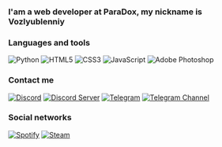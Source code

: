 ### I'am a web developer at ParaDox, my nickname is Vozlyublenniy

### Languages and tools
![Python](https://img.shields.io/badge/-Python-090909?style=for-the-badge&logo=python&logoColor=3670A0)
![HTML5](https://img.shields.io/badge/-HTML5-090909?style=for-the-badge&logo=html5&logoColor=%23E34F26)
![CSS3](https://img.shields.io/badge/-CSS3-090909?style=for-the-badge&logo=css3&logoColor=%231572B6)
![JavaScript](https://img.shields.io/badge/-JavaScript-090909?style=for-the-badge&logo=javascript&logoColor=%23F7DF1E)
![Adobe Photoshop](https://img.shields.io/badge/adobe%20photoshop-090909?style=for-the-badge&logo=adobe%20photoshop)

### Contact me
[![Discord](https://img.shields.io/badge/Discord-090909?style=for-the-badge&logo=discord)](https://discordapp.com/users/740109757620420670)
[![Discord Server](https://img.shields.io/badge/ParaDox-49021F?style=for-the-badge&logo=discord&logoColor=C94E6F)](https://discord.gg/paradoxx)
[![Telegram](https://img.shields.io/badge/Telegram-090909?style=for-the-badge&logo=telegram)](https://t.me/overfame)
[![Telegram Channel](https://img.shields.io/badge/Vozlyublenniy-49021F?style=for-the-badge&logo=telegram&logoColor=C94E6F)](https://t.me/vozlyublenniy)

### Social networks
[![Spotify](https://img.shields.io/badge/Spotify-090909?style=for-the-badge&logo=spotify)](https://open.spotify.com/user/kzb0alorxdg9upcgppji1v196)
[![Steam](https://img.shields.io/badge/steam-090909?style=for-the-badge&logo=steam)](https://steamcommunity.com/id/qwescrtuser)
